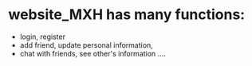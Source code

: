 # website_MXH has many functions:
- login, register
- add friend, update personal information,
- chat with friends, see other's information
....
